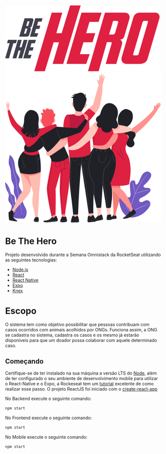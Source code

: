 ![](/frontend/src/assets/logo.svg)
![](/frontend/src/assets/heroes.png)


# Be The Hero

Projeto desenvolvido durante a Semana Omnistack da RocketSeat utilizando as seguintes tecnologias:

- [Node.js](https://nodejs.org/en/)
- [React](https://reactjs.org)
- [React Native](https://facebook.github.io/react-native/)
- [Expo](https://expo.io/)
- [Knex](http://knexjs.org)


# Escopo

O sistema tem como objetivo 
possibilitar que pessoas contribuam com casos ocorridos 
com animais acolhidos por ONGs.
Funciona assim, a ONG se cadastra no sistema, cadastra 
os casos e os mesmo já estarão disponíveis para que um 
doador possa colaborar com aquele determinado caso. 

## Começando
Certifique-se de ter instalado na sua máquina a versão LTS do [Node](https://nodejs.org/en/),
além de ter configurado o seu ambiente de desenvolvimento mobile para utilizar o React-Native
e o Expo, a Rockeseat tem um [tutorial](https://docs.rocketseat.dev/ambiente-react-native/introducao) 
excelente de como realizar esse passo.
O projeto ReactJS foi iniciado com o [create-react-app](https://create-react-app.dev)


No Backend execute o seguinte comando:
```sh
npm start
```
No Frontend execute o seguinte comando:
```sh
npm start
```

No Mobile execute o seguinte comando:
```sh
npm start
```

